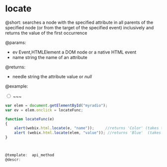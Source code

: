 locate
=============


@short: searches a node with the specified attribute in all parents of the specified node (or from the target of the specified event) inclusively and returns the value of the first occurrence

	

@params:
- ev	Event,HTMLElement		a DOM node or a native HTML event
- name	string		the name of an attribute

@returns:
- needle	string		the attribute value or <i>null</i>
	

@example:

<input type="radio" id="myradio" name="Color" value="Blue">
~~~

~~~js
var elem = document.getElementById("myradio");
var ev = elem.onclick = locateFunc;

function locateFunc(e)
{
	alert(webix.html.locate(e, "name"));     //returns 'Color' (takes the event object)
    alert (webix.html.locate(elem, "value")); //returns 'Blue'  (takes the node)
}



@template:	api_method
@descr:


